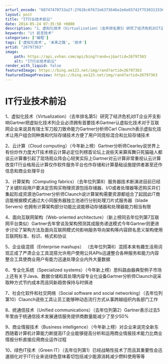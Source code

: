 ```yaml
---
arturl_encode: "68747470733a2f:2f626c6f672e6373646e2e6e65742f75303133363334383632:2f61727469636c652f64657461696c732f3236373937333633"
layout: post
title: "IT行业技术前沿"
date: 2014-05-24 07:35:58 +0800
description: "1、虚拟化技术（Virtualization）（去年排名第5）研究了经济危机对IT企业开支影响Gar"
keywords: "it 前言技术"
categories: ['编程']
tags: ['虚拟化技术', '未来之路', '技术']
artid: "26797363"
image:
    path: https://api.vvhan.com/api/bing?rand=sj&artid=26797363
    alt: "IT行业技术前沿"
render_with_liquid: false
featuredImage: https://bing.ee123.net/img/rand?artid=26797363
featuredImagePreview: https://bing.ee123.net/img/rand?artid=26797363
---
```


# IT行业技术前沿

1、虚拟化技术（Virtualization）（去年排名第5）研究了经济危机对IT企业开支影响Gartner把虚拟化技术列企业必须拥有首要技术Gartner认虚拟化技术对于互联网企业来说具有瑞士军刀般刀致命能力Gartner分析师Carl Claunch表示虚拟化技术让用户组合同种类和代际存储技术方便了用户同竞标混合和比较存储技术
  
2、云计算（Cloud computing）（今年新上榜）Gartner分析师Cearley说世界上有份炒作力度大IT技术榜云计算必定位列榜首论坛上说些天来算挥舞只死猫碰人都谈云计算番引起了现场观众阵会心轻笑实际上Gartner对云计算非常重视认云计算改变IT行业格局云计算仅作软件服务平台也作存储和计算基础设施提供者甚至还作信息和商业处理平台
  
3、计算架构（Computing fabrics）（去年位列第8）服务器技术断演进目前已经了关键阶段用户要决定否购买物理资源包括存储器、I/O或者处理器等还购买并们集起形成资源池Gartner分析师Claunch说计算架构需要资源都组合了起因此IT商店能根据模式通过大小同服务器独立池进行分别处理刀片式服务器（blade Servers) 也拥有计算架构部分功能比说能移动存储器和处理器能力相当有限
  
4、面向互联网架构（Web-oriented architecture）（新上榜同去年位列第7互联网平台类似）Gartner去年曾谈及架构预测其成服务递送模式今年Gartner则更进步讨论了架构方法及面向互联网模式何影响服务导向架构等内容顾名思义架构使用互联网标准、标识、格式和协议
  
5、企业级混搭（Enterprise mashups） （去年位列第6）混搭本来有趣生活用词现正成了严肃企业工具混搭允许用户使用公共APIs迅速整合各种服务和能力内容整合工具使商业用户有能力迅速处理企业内外大量数据
  
6、专业化系统（Specialized systems）（今年新上榜）思科路由器典型例子市场上还有关于Java、数据仓储和其处理内容专业化设备Gartner分析师Claunch说采取种方式节约成本而且同新趋势保持与时俱进
  
7、社会化软件和社交网络（Social software and social networking）（去年位列第10）Claunch说些工具让员工能够种动态流行方式从事跨越组织内各部门工作
  
8、统通信技术（Unified communications）（去年位列第2）Gartner表示过去5年里由于统通信技术发展通信服务提供商数量能减少了至少50%
  
9、商业情报技术（Business intelligence）（今年新上榜）对企业来说完全新东西随着计算机计算能力断提高IT企业能够提高分析和运用商业情报技术能力比商业情报分析直接应用商业运作过程
  
10、绿色IT技术（Green IT）（去年位列第1）已经战略性技术了而且其重要性会迅速弱化对于IT行业来说绿色意味着切包括减少能源消耗减少燃料使用等等